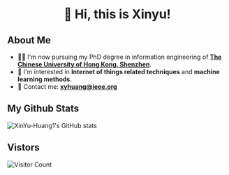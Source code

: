 # <h1 align="center"> 👋 Hi, this is Xinyu! </h1>
## About Me
- 🧑‍🎓 I'm now pursuing my PhD degree in information engineering of **[The Chinese University of Hong Kong, Shenzhen](https://sse.cuhk.edu.cn)**.
- 👀 I'm interested in **Internet of things related techniques** and **machine learning methods**.
- 📮 Contact me: **xyhuang@ieee.org**

## My Github Stats

![XinYu-Huang1's GitHub stats](https://github-readme-stats.vercel.app/api?username=XinYu-Huang1&show_icons=true&theme=tokyonight)

## Vistors
![Visitor Count](https://profile-counter.glitch.me/XinYu-Huang1/count.svg)
